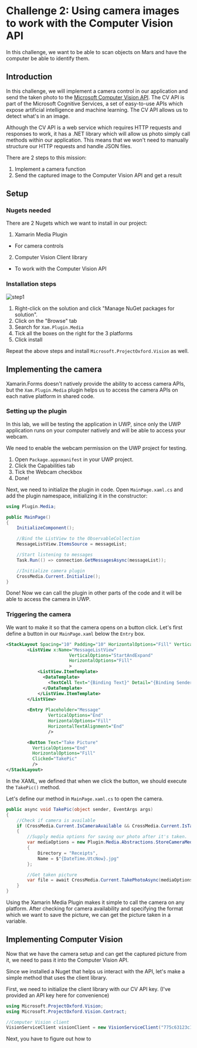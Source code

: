 # Challenge 2: Using camera images to work with the Computer Vision API
In this challenge, we want to be able to scan objects on Mars and have the computer be able to identify them.

## Introduction
In this challenge, we will implement a camera control in our application and send the taken photo to the [Microsoft Computer Vision API](https://www.microsoft.com/cognitive-services/en-us/computer-vision-api).
The CV API is part of the Microsoft Cognitive Services, a set of easy-to-use APIs which expose artificial intelligence and machine learning. The CV API allows us to detect what's in an image.

Although the CV API is a web service which requires HTTP requests and responses to work, it has a .NET library which will allow us photo
simply call methods within our application. This means that we won't need to manually structure our HTTP requests and handle JSON files.

There are 2 steps to this mission:

1. Implement a camera function
2. Send the captured image to the Computer Vision API and get a result


## Setup

### Nugets needed
There are 2 Nugets which we want to install in our project:

1. Xamarin Media Plugin
  * For camera controls
2. Computer Vision Client library
  * To work with the Computer Vision API

### Installation steps

![step1](https://raw.githubusercontent.com/jamesleeht/MarsXamarin/master/Images/solutionnugets.png)

1. Right-click on the solution and click "Manage NuGet packages for solution".
2. Click on the "Browse" tab
3. Search for `Xam.Plugin.Media`
4. Tick all the boxes on the right for the 3 platforms
5. Click install

Repeat the above steps and install `Microsoft.ProjectOxford.Vision` as well.

## Implementing the camera
Xamarin.Forms doesn't natively provide the ability to access camera APIs, 
but the `Xam.Plugin.Media` plugin helps us to access the camera APIs on each native platform in shared code.

### Setting up the plugin

In this lab, we will be testing the application in UWP, since only the UWP application runs on your computer natively and will be able to access your webcam.

We need to enable the webcam permission on the UWP project for testing.

1. Open `Package.appxmanifest` in your UWP project.
2. Click the Capabilities tab
3. Tick the Webcam checkbox
4. Done!

Next, we need to initialize the plugin in code. Open `MainPage.xaml.cs` and add the plugin namespace, initializing it in the constructor:

```cs
using Plugin.Media;

public MainPage()
{
    InitializeComponent();

    //Bind the ListView to the ObservableCollection
    MessageListView.ItemsSource = messageList;

    //Start listening to messages
    Task.Run(() => connection.GetMessagesAsync(messageList));

    //Initialize camera plugin
    CrossMedia.Current.Initialize();
}
```

Done! Now we can call the plugin in other parts of the code and it will be able to access the camera in UWP.

### Triggering the camera

We want to make it so that the camera opens on a button click. Let's first define a button in our `MainPage.xaml`
below the `Entry` box.

```xml
<StackLayout Spacing="10" Padding="10" HorizontalOptions="Fill" VerticalOptions="Fill" Orientation="Vertical">
        <ListView x:Name="MessageListView"
                        VerticalOptions="StartAndExpand"
                        HorizontalOptions="Fill"
                        >
            <ListView.ItemTemplate>
              <DataTemplate>
                <TextCell Text="{Binding Text}" Detail="{Binding Sender}" />
              </DataTemplate>
            </ListView.ItemTemplate>
        </ListView>
    
        <Entry Placeholder="Message"
                VerticalOptions="End"
                HorizontalOptions="Fill"
                HorizontalTextAlignment="End"
                />

        <Button Text="Take Picture"
          VerticalOptions="End"
          HorizontalOptions="Fill"
          Clicked="TakePic"
          />
</StackLayout>
```

In the XAML, we defined that when we click the button, we should execute the `TakePic()` method.

Let's define our method in `MainPage.xaml.cs` to open the camera.

```cs
public async void TakePic(object sender, EventArgs args)
{
    //Check if camera is available
    if (CrossMedia.Current.IsCameraAvailable && CrossMedia.Current.IsTakePhotoSupported)
    {
        //Supply media options for saving our photo after it's taken.
        var mediaOptions = new Plugin.Media.Abstractions.StoreCameraMediaOptions
        {
            Directory = "Receipts",
            Name = $"{DateTime.UtcNow}.jpg"
        };

        //Get taken picture
        var file = await CrossMedia.Current.TakePhotoAsync(mediaOptions);
    }
}
```

Using the Xamarin Media Plugin makes it simple to call the camera on any platform. After checking for camera availability
and specifying the format which we want to save the picture, we can get the picture taken in a variable.

## Implementing Computer Vision
Now that we have the camera setup and can get the captured picture from it, we need to pass it into the Computer Vision API.

Since we installed a Nuget that helps us interact with the API, let's make a simple method that uses the client library.

First, we need to initialize the client library with our CV API key. (I've provided an API key here for convenience)

```cs
using Microsoft.ProjectOxford.Vision;
using Microsoft.ProjectOxford.Vision.Contract;

//Computer Vision client
VisionServiceClient visionClient = new VisionServiceClient("775c63123c104445bbc227eb90496098");
```

Next, you have to figure out how to
